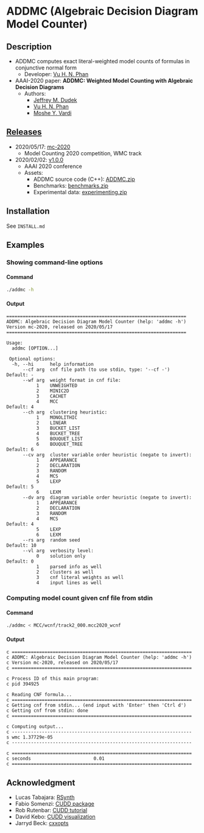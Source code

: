 # ADDMC (Algebraic Decision Diagram Model Counter)

<!-- ####################################################################### -->

## Description
- ADDMC computes exact literal-weighted model counts of formulas in conjunctive normal form
  - Developer: [Vu H. N. Phan][url_homepage_vp]
- AAAI-2020 paper: **ADDMC: Weighted Model Counting with Algebraic Decision Diagrams**
  - Authors:
    - [Jeffrey M. Dudek][url_homepage_jd]
    - [Vu H. N. Phan][url_homepage_vp]
    - [Moshe Y. Vardi][url_homepage_mv]

<!-- ####################################################################### -->

## [Releases](https://github.com/vardigroup/ADDMC/releases)

- 2020/05/17: [mc-2020](https://github.com/vardigroup/ADDMC/releases/tag/mc-2020)
  - Model Counting 2020 competition, WMC track
- 2020/02/02: [v1.0.0](https://github.com/vardigroup/ADDMC/releases/tag/v1.0.0)
  - AAAI 2020 conference
  - Assets:
    - ADDMC source code (C++): [ADDMC.zip][url_v1_0_0_addmc_zip]
    - Benchmarks: [benchmarks.zip][url_v1_0_0_benchmarks_zip]
    - Experimental data: [experimenting.zip][url_v1_0_0_experimenting_zip]

<!-- ####################################################################### -->

## Installation
See `INSTALL.md`

<!-- ####################################################################### -->

## Examples

### Showing command-line options
#### Command
```bash
./addmc -h
```
#### Output
```
==================================================================
ADDMC: Algebraic Decision Diagram Model Counter (help: 'addmc -h')
Version mc-2020, released on 2020/05/17
==================================================================

Usage:
  addmc [OPTION...]

 Optional options:
  -h, --hi      help information
      --cf arg  cnf file path (to use stdin, type: '--cf -')      Default: -
      --wf arg  weight format in cnf file:
           1    UNWEIGHTED                                        
           2    MINIC2D                                           
           3    CACHET                                            
           4    MCC                                               Default: 4
      --ch arg  clustering heuristic:
           1    MONOLITHIC                                        
           2    LINEAR                                            
           3    BUCKET_LIST                                       
           4    BUCKET_TREE                                       
           5    BOUQUET_LIST                                      
           6    BOUQUET_TREE                                      Default: 6
      --cv arg  cluster variable order heuristic (negate to invert):
           1    APPEARANCE                                        
           2    DECLARATION                                       
           3    RANDOM                                            
           4    MCS                                               
           5    LEXP                                              Default: 5
           6    LEXM                                              
      --dv arg  diagram variable order heuristic (negate to invert):
           1    APPEARANCE                                        
           2    DECLARATION                                       
           3    RANDOM                                            
           4    MCS                                               Default: 4
           5    LEXP                                              
           6    LEXM                                              
      --rs arg  random seed                                       Default: 10
      --vl arg  verbosity level:
           0    solution only                                     Default: 0
           1    parsed info as well                               
           2    clusters as well                                  
           3    cnf literal weights as well                       
           4    input lines as well                               
```

### Computing model count given cnf file from stdin
#### Command
```bash
./addmc < MCC/wcnf/track2_000.mcc2020_wcnf
```
#### Output
```
c ==================================================================
c ADDMC: Algebraic Decision Diagram Model Counter (help: 'addmc -h')
c Version mc-2020, released on 2020/05/17
c ==================================================================

c Process ID of this main program:
c pid 394925

c Reading CNF formula...
c ==================================================================
c Getting cnf from stdin... (end input with 'Enter' then 'Ctrl d')
c Getting cnf from stdin: done
c ==================================================================

c Computing output...
c ------------------------------------------------------------------
s wmc 1.37729e-05
c ------------------------------------------------------------------

c ==================================================================
c seconds                       0.01           
c ==================================================================
```

<!-- ####################################################################### -->

## Acknowledgment
- Lucas Tabajara: [RSynth][url_rsynth]
- Fabio Somenzi: [CUDD package][url_cudd_package]
- Rob Rutenbar: [CUDD tutorial][url_cudd_tutorial]
- David Kebo: [CUDD visualization][url_cudd_visualization]
- Jarryd Beck: [cxxopts][url_cxxopts]

<!-- ####################################################################### -->

[url_homepage_jd]:http://jmd11.web.rice.edu/
[url_homepage_vp]:https://vuphan314.github.io/
[url_homepage_mv]:https://www.cs.rice.edu/~vardi/

[url_v1_0_0_addmc_zip]:https://github.com/vardigroup/ADDMC/releases/download/v1.0.0/ADDMC.zip
[url_v1_0_0_benchmarks_zip]:https://github.com/vardigroup/ADDMC/releases/download/v1.0.0/benchmarks.zip
[url_v1_0_0_experimenting_zip]:https://github.com/vardigroup/ADDMC/releases/download/v1.0.0/experimenting.zip

[url_rsynth]:https://bitbucket.org/lucas-mt/rsynth
[url_cudd_package]:https://github.com/ivmai/cudd
[url_cudd_tutorial]:http://db.zmitac.aei.polsl.pl/AO/dekbdd/F01-CUDD.pdf
[url_cudd_visualization]:http://davidkebo.com/cudd#cudd6
[url_cxxopts]:https://github.com/jarro2783/cxxopts

